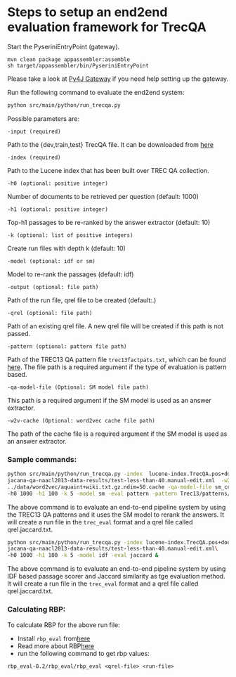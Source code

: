 # Steps to setup an end2end evaluation framework for TrecQA

Start the PyseriniEntryPoint (gateway).

```
mvn clean package appassembler:assemble
sh target/appassembler/bin/PyseriniEntryPoint
```

Please take a look at [Py4J Gateway](https://github.com/rosequ/Anserini/blob/qaVisualization/docs/speech-ui-api-docs.md#how-to-use-the-py4j-gateway) 
if you need help setting up the gateway.

Run the following command to evaluate the end2end system:

```bash
python src/main/python/run_trecqa.py
```

Possible parameters are:

```
-input (required)
```

Path to the {dev,train,test} TrecQA file. It can be downloaded from [here](http://cs.jhu.edu/~xuchen/packages/jacana-qa-naacl2013-data-results.tar.bz2)

```
-index (required)
```

Path to the Lucene index that has been built over TREC QA collection. 


```
-h0 (optional: positive integer)
```

Number of documents to be retrieved per question (default: 1000)

```
-h1 (optional: positive integer)
```

Top-h1 passages to be re-ranked by the answer extractor (default: 10)

```
-k (optional: list of positive integers)
```

Create run files with depth k (default: 10)

```
-model (optional: idf or sm)
```

Model to re-rank the passages (default: idf)

```
-output (optional: file path)
```

Path of the run file, qrel file to be created (default:.)

```
-qrel (optional: file path)
```
Path of an existing qrel file. A new qrel file will be created if this path is not passed.

```
-pattern (optional: pattern file path)
```
Path of the TREC13 QA pattern file `trec13factpats.txt`, which can be found 
[here](http://trec.nist.gov/data/qa/2004_qadata/04.patterns.zip). The file path is a required argument if the type of 
evaluation is pattern based.

```
-qa-model-file (Optional: SM model file path)
```
This path is a required argument if the SM model is used as an answer extractor.

```
-w2v-cache (Optional: word2vec cache file path)
```
The path of the cache file is a required argument if the SM model is used as an answer extractor.

### Sample commands:
```bash
python src/main/python/run_trecqa.py -index  lucene-index.TrecQA.pos+docvectors+rawdocs -input \
jacana-qa-naacl2013-data-results/test-less-than-40.manual-edit.xml  -w2v-cache \
../data/word2vec/aquaint+wiki.txt.gz.ndim=50.cache -qa-model-file sm_cnn.idf_source-corpus-index.punctuation-keep.dash_words-keep.model \ 
-h0 1000 -h1 100 -k 5 -model sm -eval pattern -pattern Trec13/patterns/trec13factpats.txt &
```
The above command is to evaluate an end-to-end pipeline system by using the TREC13 QA patterns and it uses the SM model to 
rerank the answers.
It will create a run file in the `trec_eval` format and a qrel file
called qrel.jaccard.txt. 

```bash
python src/main/python/run_trecqa.py -index lucene-index.TrecQA.pos+docvectors+rawdocs -input \ 
jacana-qa-naacl2013-data-results/test-less-than-40.manual-edit.xml\
-h0 1000 -h1 100 -k 5 -model idf -eval jaccard &
```
The above command is to evaluate an end-to-end pipeline system by using IDF based passage scorer and Jaccard similarity 
as tge evaluation method. 
It will create a run file in the `trec_eval` format and a qrel file
called qrel.jaccard.txt. 

### Calculating RBP:

To calculate RBP for the above run file:

- Install `rbp_eval` from[here](https://github.com/castorini/Anserini/tree/master/eval)
- Read more about RBP[here](http://people.eng.unimelb.edu.au/ammoffat/abstracts/mz08acmtois.html)
- run the following command to get rbp values:

`rbp_eval-0.2/rbp_eval/rbp_eval <qrel-file> <run-file>
`